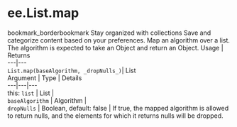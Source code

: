  
#  ee.List.map
bookmark_borderbookmark Stay organized with collections  Save and categorize content based on your preferences. 
Map an algorithm over a list. The algorithm is expected to take an Object and return an Object. Usage | Returns  
---|---  
`List.map(baseAlgorithm, _dropNulls_)`|  List  
Argument | Type | Details  
---|---|---  
this: `list` | List |   
`baseAlgorithm` | Algorithm |   
`dropNulls` | Boolean, default: false | If true, the mapped algorithm is allowed to return nulls, and the elements for which it returns nulls will be dropped.  
